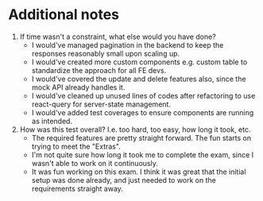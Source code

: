 # Additional notes

1. If time wasn't a constraint, what else would you have done?
   - I would've managed pagination in the backend to keep the responses reasonably small upon scaling up.
   - I would've created more custom components e.g. custom table to standardize the approach for all FE devs.
   - I would've covered the update and delete features also, since the mock API already handles it.
   - I would've cleaned up unused lines of codes after refactoring to use react-query for server-state management.
   - I would've added test coverages to ensure components are running as intended.
2. How was this test overall? I.e. too hard, too easy, how long it took, etc.
   - The required features are pretty straight forward. The fun starts on trying to meet the "Extras".
   - I'm not quite sure how long it took me to complete the exam, since I wasn't able to work on it continuously.
   - It was fun working on this exam. I think it was great that the initial setup was done already, and just needed to work on the requirements straight away.
